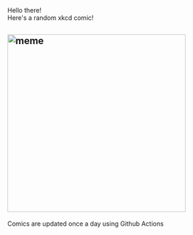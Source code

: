 Hello there! <br>Here's a random xkcd comic!<br>
## <img src="https://imgs.xkcd.com/comics/shoot_for_the_moon.png" alt="meme" width="400"/><br>
Comics are updated once a day using Github Actions